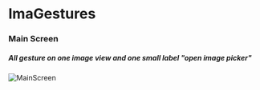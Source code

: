 # ImaGestures

### Main Screen

##### All gesture on one image view and one small label "open image picker"

![MainScreen](https://user-images.githubusercontent.com/52463851/126073186-39613e61-4fba-4436-a6ca-4e370c28129b.png)
